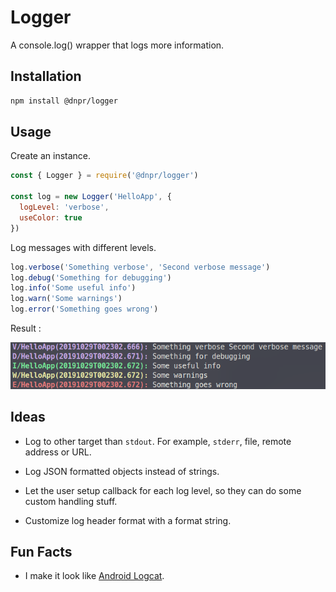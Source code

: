 # Logger

A console.log() wrapper that logs more information.

## Installation

```bash
npm install @dnpr/logger
```

## Usage

Create an instance.

```javascript
const { Logger } = require('@dnpr/logger')

const log = new Logger('HelloApp', {
  logLevel: 'verbose',
  useColor: true 
})
```

Log messages with different levels.

```javascript
log.verbose('Something verbose', 'Second verbose message')
log.debug('Something for debugging')
log.info('Some useful info')
log.warn('Some warnings')
log.error('Something goes wrong')
```

Result :

![](./examples/hello.png)

## Ideas

* Log to other target than `stdout`. For example, `stderr`, file, remote address or URL.

* Log JSON formatted objects instead of strings.

* Let the user setup callback for each log level, so they can do some custom handling stuff.

* Customize log header format with a format string.

## Fun Facts

* I make it look like [Android Logcat](https://developer.android.com/studio/command-line/logcat).